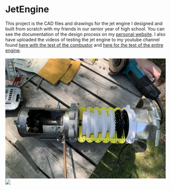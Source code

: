 # JetEngine
This project is the CAD files and drawings for the jet engine I designed and built from scratch with my friends in our senior year of high school. You can see the documentation of the design process on my [personal website](https://ryanhaug.xyz/projects/jet-engine.html). I also have uploaded the videos of testing the jet engine to my youtube channel found [here with the test of the combustor](https://youtu.be/qZWnE_8dQdU) and [here for the test of the entire engine](https://youtu.be/sN9D55REclQ).
<br>
<br>
<img src="cutaway.jpg">
<img src="engine-test.png">
